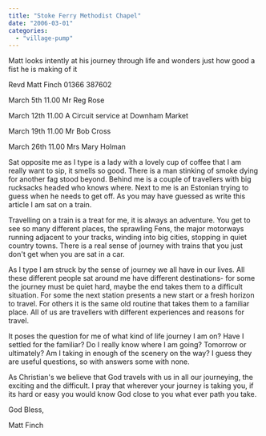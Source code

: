```yaml
---
title: "Stoke Ferry Methodist Chapel"
date: "2006-03-01"
categories: 
  - "village-pump"
---
```


Matt looks intently at his journey through life and wonders just how good a fist he is making of it

Revd Matt Finch 01366 387602

March 5th 11.00 Mr Reg Rose

March 12th 11.00 A Circuit service at Downham Market

March 19th 11.00 Mr Bob Cross

March 26th 11.00 Mrs Mary Holman

Sat opposite me as I type is a lady with a lovely cup of coffee that I am really want to sip, it smells so good. There is a man stinking of smoke dying for another fag stood beyond. Behind me is a couple of travellers with big rucksacks headed who knows where. Next to me is an Estonian trying to guess when he needs to get off. As you may have guessed as write this article I am sat on a train.

Travelling on a train is a treat for me, it is always an adventure. You get to see so many different places, the sprawling Fens, the major motorways running adjacent to your tracks, winding into big cities, stopping in quiet country towns. There is a real sense of journey with trains that you just don't get when you are sat in a car.

As I type I am struck by the sense of journey we all have in our lives. All these different people sat around me have different destinations- for some the journey must be quiet hard, maybe the end takes them to a difficult situation. For some the next station presents a new start or a fresh horizon to travel. For others it is the same old routine that takes them to a familiar place. All of us are travellers with different experiences and reasons for travel.

It poses the question for me of what kind of life journey I am on? Have I settled for the familiar? Do I really know where I am going? Tomorrow or ultimately? Am I taking in enough of the scenery on the way? I guess they are useful questions, so with answers some with none.

As Christian's we believe that God travels with us in all our journeying, the exciting and the difficult. I pray that wherever your journey is taking you, if its hard or easy you would know God close to you what ever path you take.

God Bless,

Matt Finch
